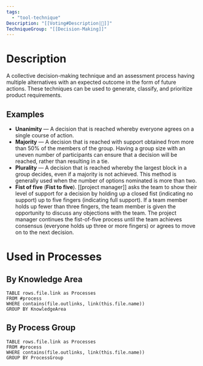 ```yaml
---
tags:
  - "tool-technique"
Description: "[[Voting#Description|📝]]"
TechniqueGroup: "[[Decision-Making]]"
---
```

# Description
A collective decision-making technique and an assessment process having multiple alternatives with an expected outcome in the form of future actions. These techniques can be used to generate, classify, and prioritize product requirements.
## Examples
- **Unanimity** — A decision that is reached whereby everyone agrees on a single course of action.
- **Majority** — A decision that is reached with support obtained from more than 50% of the members of the group. Having a group size with an uneven number of participants can ensure that a decision will be reached, rather than resulting in a tie.
- **Plurality** — A decision that is reached whereby the largest block in a group decides, even if a majority is not achieved. This method is generally used when the number of options nominated is more than two.
- **Fist of five** (**Fist to five**). [[project manager]] asks the team to show their level of support for a decision by holding up a closed fist (indicating no support) up to five fingers (indicating full support). If a team member holds up fewer than three fingers, the team member is given the opportunity to discuss any objections with the team. The project manager continues the fist-of-five process until the team achieves consensus (everyone holds up three or more fingers) or agrees to move on to the next decision.
# Used in Processes
## By Knowledge Area
```dataview
TABLE rows.file.link as Processes
FROM #process 
WHERE contains(file.outlinks, link(this.file.name))
GROUP BY KnowledgeArea
```
## By Process Group
```dataview
TABLE rows.file.link as Processes
FROM #process 
WHERE contains(file.outlinks, link(this.file.name))
GROUP BY ProcessGroup
```


